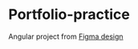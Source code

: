 # Portfolio-practice
Angular project from [Figma design](https://www.figma.com/file/gKZoWoleFgP35xvYu83Y2l/Portfolio-UI---Web-%26-Mobile?node-id=10%3A2)
